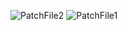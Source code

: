 ![PatchFile2](https://github.com/hrisi14/OS-tasks/assets/117001358/f9da9764-113a-45df-bdf9-d4012eaae294)
![PatchFile1](https://github.com/hrisi14/OS-tasks/assets/117001358/c86cbb22-59a4-47ef-bb30-21bce03a21b2)

